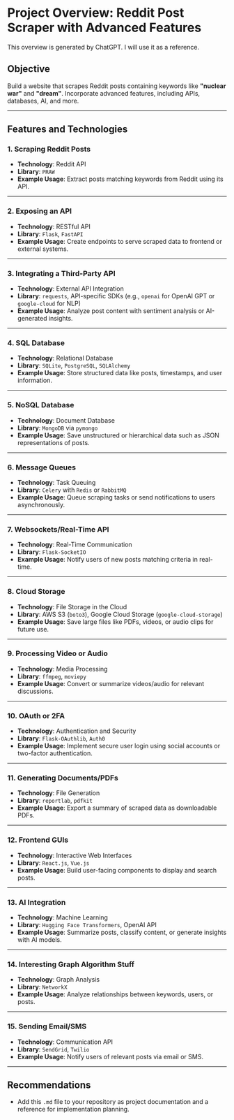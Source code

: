 # Project Overview: Reddit Post Scraper with Advanced Features
This overview is generated by ChatGPT. I will use it as a reference.

## Objective
Build a website that scrapes Reddit posts containing keywords like **"nuclear war"** and **"dream"**. Incorporate advanced features, including APIs, databases, AI, and more.

---

## Features and Technologies

### 1. Scraping Reddit Posts
- **Technology**: Reddit API
- **Library**: `PRAW`
- **Example Usage**: Extract posts matching keywords from Reddit using its API.

---

### 2. Exposing an API
- **Technology**: RESTful API
- **Library**: `Flask`, `FastAPI`
- **Example Usage**: Create endpoints to serve scraped data to frontend or external systems.

---

### 3. Integrating a Third-Party API
- **Technology**: External API Integration
- **Library**: `requests`, API-specific SDKs (e.g., `openai` for OpenAI GPT or `google-cloud` for NLP)
- **Example Usage**: Analyze post content with sentiment analysis or AI-generated insights.

---

### 4. SQL Database
- **Technology**: Relational Database
- **Library**: `SQLite`, `PostgreSQL`, `SQLAlchemy`
- **Example Usage**: Store structured data like posts, timestamps, and user information.

---

### 5. NoSQL Database
- **Technology**: Document Database
- **Library**: `MongoDB` via `pymongo`
- **Example Usage**: Save unstructured or hierarchical data such as JSON representations of posts.

---

### 6. Message Queues
- **Technology**: Task Queuing
- **Library**: `Celery` with `Redis` or `RabbitMQ`
- **Example Usage**: Queue scraping tasks or send notifications to users asynchronously.

---

### 7. Websockets/Real-Time API
- **Technology**: Real-Time Communication
- **Library**: `Flask-SocketIO`
- **Example Usage**: Notify users of new posts matching criteria in real-time.

---

### 8. Cloud Storage
- **Technology**: File Storage in the Cloud
- **Library**: AWS S3 (`boto3`), Google Cloud Storage (`google-cloud-storage`)
- **Example Usage**: Save large files like PDFs, videos, or audio clips for future use.

---

### 9. Processing Video or Audio
- **Technology**: Media Processing
- **Library**: `ffmpeg`, `moviepy`
- **Example Usage**: Convert or summarize videos/audio for relevant discussions.

---

### 10. OAuth or 2FA
- **Technology**: Authentication and Security
- **Library**: `Flask-OAuthlib`, `Auth0`
- **Example Usage**: Implement secure user login using social accounts or two-factor authentication.

---

### 11. Generating Documents/PDFs
- **Technology**: File Generation
- **Library**: `reportlab`, `pdfkit`
- **Example Usage**: Export a summary of scraped data as downloadable PDFs.

---

### 12. Frontend GUIs
- **Technology**: Interactive Web Interfaces
- **Library**: `React.js`, `Vue.js`
- **Example Usage**: Build user-facing components to display and search posts.

---

### 13. AI Integration
- **Technology**: Machine Learning
- **Library**: `Hugging Face Transformers`, OpenAI API
- **Example Usage**: Summarize posts, classify content, or generate insights with AI models.

---

### 14. Interesting Graph Algorithm Stuff
- **Technology**: Graph Analysis
- **Library**: `NetworkX`
- **Example Usage**: Analyze relationships between keywords, users, or posts.

---

### 15. Sending Email/SMS
- **Technology**: Communication API
- **Library**: `SendGrid`, `Twilio`
- **Example Usage**: Notify users of relevant posts via email or SMS.

---

## Recommendations
- Add this `.md` file to your repository as project documentation and a reference for implementation planning.